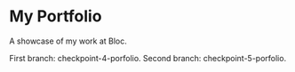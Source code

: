 # My Portfolio

A showcase of my work at Bloc.

First branch: checkpoint-4-porfolio.
Second branch: checkpoint-5-porfolio.
